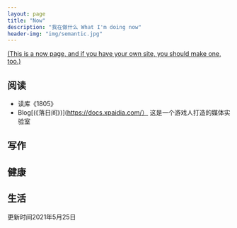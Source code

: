 ```yaml
---
layout: page
title: "Now"
description: "我在做什么 What I'm doing now"
header-img: "img/semantic.jpg"
---
```




[(This is a now page, and if you have your own site, you should make one, too.)](https://sivers.org/nowff)

## 阅读
* 读库《1805》
* Blog[(《落日间》)](https://docs.xpaidia.com/）
这是一个游戏人打造的媒体实验室

## 写作


## 健康


## 生活 


更新时间2021年5月25日
